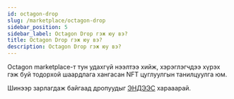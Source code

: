 ```yaml
---
id: octagon-drop
slug: /marketplace/octagon-drop
sidebar_position: 5
sidebar_label: Octagon Drop гэж юу вэ?
title: Octagon Drop гэж юу вэ?
description: Octagon Drop гэж юу вэ?
---
```


Octagon marketplace-т тун удахгүй нээлтээ хийж, хэрэглэгчдээ хүрэх гэж буй тодорхой шаардлага хангасан NFT цуглуулгын танилцуулга юм.


Шинээр зарлагдаж байгаад дропуудыг [ЭНДЭЭС](https://nft.octagon.mn/drops) харааарай.